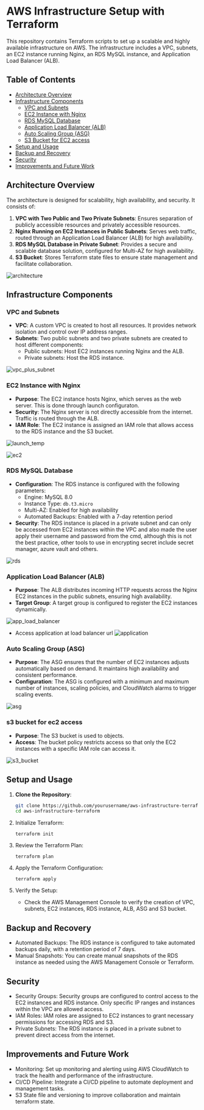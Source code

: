 # AWS Infrastructure Setup with Terraform

This repository contains Terraform scripts to set up a scalable and highly available infrastructure on AWS. The infrastructure includes a VPC, subnets, an EC2 instance running Nginx, an RDS MySQL instance, and Application Load Balancer (ALB).

## Table of Contents

- [Architecture Overview](#architecture-overview)
- [Infrastructure Components](#infrastructure-components)
  - [VPC and Subnets](#vpc-and-subnets)
  - [EC2 Instance with Nginx](#ec2-instance-with-nginx)
  - [RDS MySQL Database](#rds-mysql-database)
  - [Application Load Balancer (ALB)](#application-load-balancer-alb)
  - [Auto Scaling Group (ASG)](#auto-scaling-group-(asg))
  - [S3 Bucket for EC2 access](#s3-bucket-for-ec2-access)
- [Setup and Usage](#setup-and-usage)
- [Backup and Recovery](#backup-and-recovery)
- [Security](#security)
- [Improvements and Future Work](#improvements-and-future-work)

## Architecture Overview

The architecture is designed for scalability, high availability, and security. It consists of:

1. **VPC with Two Public and Two Private Subnets**: Ensures separation of publicly accessible resources and privately accessible resources.
2. **Nginx Running on EC2 Instances in Public Subnets**: Serves web traffic, routed through an Application Load Balancer (ALB) for high availability.
3. **RDS MySQL Database in Private Subnet**: Provides a secure and scalable database solution, configured for Multi-AZ for high availability.
4. **S3 Bucket**: Stores Terraform state files to ensure state management and facilitate collaboration.

![architecture](./images/cloud_pro.jpg)
## Infrastructure Components

### VPC and Subnets

- **VPC**: A custom VPC is created to host all resources. It provides network isolation and control over IP address ranges.
- **Subnets**: Two public subnets and two private subnets are created to host different components:
  - Public subnets: Host EC2 instances running Nginx and the ALB.
  - Private subnets: Host the RDS instance.

![vpc_plus_subnet](./images/VPC.png)
### EC2 Instance with Nginx

- **Purpose**: The EC2 instance hosts Nginx, which serves as the web server. This is done through launch configuraton.
- **Security**: The Nginx server is not directly accessible from the internet. Traffic is routed through the ALB.
- **IAM Role**: The EC2 instance is assigned an IAM role that allows access to the RDS instance and the S3 bucket.

![launch_temp](./images/launch_temp.png)

![ec2](./images/ec2.png)

### RDS MySQL Database

- **Configuration**: The RDS instance is configured with the following parameters:
  - Engine: MySQL 8.0
  - Instance Type: `db.t3.micro`
  - Multi-AZ: Enabled for high availability
  - Automated Backups: Enabled with a 7-day retention period
- **Security**: The RDS instance is placed in a private subnet and can only be accessed from EC2 instances within the VPC and also made the user apply their username and password from the cmd, although this is not the best practice, other tools to use in encrypting secret include secret manager, azure vault and others.

![rds](./images/rds.png)
### Application Load Balancer (ALB)

- **Purpose**: The ALB distributes incoming HTTP requests across the Nginx EC2 instances in the public subnets, ensuring high availability.
- **Target Group**: A target group is configured to register the EC2 instances dynamically.

![app_load_balancer](./images/alb.png)
- Access application at load balancer url
![application](./images/app.png)
### Auto Scaling Group (ASG)

- **Purpose**: The ASG ensures that the number of EC2 instances adjusts automatically based on demand. It maintains high availability and consistent performance.
- **Configuration**: The ASG is configured with a minimum and maximum number of instances, scaling policies, and CloudWatch alarms to trigger scaling events.

![asg](./images/asg.png)
### s3 bucket for ec2 access

- **Purpose**: The S3 bucket is used to objects.
- **Access**: The bucket policy restricts access so that only the EC2 instances with a specific IAM role can access it.

![s3_bucket](./images/s3_bucket.png)
## Setup and Usage

1. **Clone the Repository**:
   ```bash
   git clone https://github.com/yourusername/aws-infrastructure-terraform.git
   cd aws-infrastructure-terraform


2.  Initialize Terraform:

        terraform init



3.  Review the Terraform Plan:

        terraform plan

4.  Apply the Terraform Configuration:

        terraform apply


5.  Verify the Setup:
    - Check the AWS Management Console to verify the creation of VPC, subnets, EC2 instances, RDS instance, ALB, ASG and S3 bucket.

##  Backup and Recovery
-   Automated Backups: The RDS instance is configured to take automated backups daily, with a retention period of 7 days.
-   Manual Snapshots: You can create manual snapshots of the RDS instance as needed using the AWS Management Console or Terraform.

##  Security
-   Security Groups: Security groups are configured to control access to the EC2 instances and RDS instance. Only specific IP ranges and instances within the VPC are allowed access.
-   IAM Roles: IAM roles are assigned to EC2 instances to grant necessary permissions for accessing RDS and S3.
-   Private Subnets: The RDS instance is placed in a private subnet to prevent direct access from the internet.

##  Improvements and Future Work
-   Monitoring: Set up monitoring and alerting using AWS CloudWatch to track the health and performance of the infrastructure.
-   CI/CD Pipeline: Integrate a CI/CD pipeline to automate deployment and management tasks.
-   S3 State file and versioning to improve collaboration and maintain terraform state.